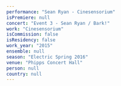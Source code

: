 ```yaml
---
performance: "Sean Ryan - Cinesensorium"
isPremiere: null
concert: "Event 3 - Sean Ryan / Bark!"
work: "Cinesensorium"
isCommission: false
isResidency: false
work_year: "2015"
ensemble: null
season: "Electric Spring 2016"
venue: "Phipps Concert Hall"
person: null
country: null
---
```


